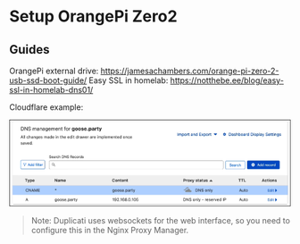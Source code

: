 # Setup OrangePi Zero2

## Guides

OrangePi external drive: <https://jamesachambers.com/orange-pi-zero-2-usb-ssd-boot-guide/>
Easy SSL in homelab: <https://notthebe.ee/blog/easy-ssl-in-homelab-dns01/>

Cloudflare example:

![Example](./cloudflare.png)

> Note: Duplicati uses websockets for the web interface, so you need to configure this in the Nginx Proxy Manager.
